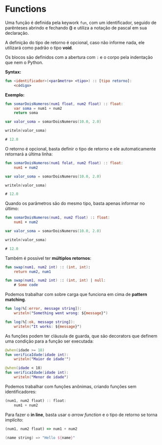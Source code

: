 # Functions

Uma função é definida pela keywork `fun`, com um identificador, seguido de parênteses abrindo e fechando **()** e utiliza a notação de pascal em sua declaração.

A definição do tipo de retorno é opcional, caso não informe nada, ele utilizará como padrão o tipo **void**.

Os blocos são definidos com a abertura com `:` e o corpo pela indentação que nem o Python.

**Syntax:**

```kotlin
fun <identificador>(<parâmetro> <tipo>) :: [tipo retorno]:
    <código>
```

**Exemplo:**

```kotlin
fun somarDoisNumeros(num1 float, num2 float) :: float:
    var soma = num1 + num2
    return soma

var valor_soma = somarDoisNumeros(10.0, 2.0)

writeln(valor_soma)

# 12.0
```



O retorno é opcional, basta definir o tipo de retorno e ele automaticamente retornará a última linha:

```kotlin
fun somarDoisNumeros(num1 folat, num2 float) :: float:
    num1 + num2

var valor_soma = somarDoisNumeros(10.0, 2.0)

writeln(valor_soma)

# 12.0
```



Quando os parâmetros são do mesmo tipo, basta apenas informar no último:

```kotlin
fun somarDoisNumeros(num1, num2 float) :: float:
    num1 + num2

var valor_soma = somarDoisNumeros(10.0, 2.0)

writeln(valor_soma)

# 12.0
```



Também é possível ter **múltiplos retornos**:

```kotlin
fun swap(num1, num2 int) :: (int, int):
    return num2, num1
```

```kotlin
fun swap(num1, num2 int) :: (int, int) | null:
    # Some code
```



Podemos trabalhar com sobre carga que funciona em cima de **pattern matching**.

```kotlin
fun log(%[:error, message string]):
    writeln("Something went wrong: ${message}")

fun log(%[:ok, message string]):
    writeln("It works: ${message}")
```



As funções podem ter cláusula de guarda, que são decorators que definem uma condição para a função ser executada:

```kotlin
@when(idade >= 18)
fun verificaIdade(idade int):
    writeln("Maior de idade'")

@when(idade < 18)
fun verificaIdade(idade int):
    writeln("Menor de idade")
```



Podemos trabalhar com funções anônimas, criando funções sem identificadores:

```typescript
(num1, num2 float) :: float:
    num1 + num2
```



Para fazer o **in line**, basta usar o _arrow function_ e o tipo de retorno se torna implícito:

```typescript
(num1, num2 float) => num1 + num2
```

```kotlin
(name string) => "Hello ${name}"
```
